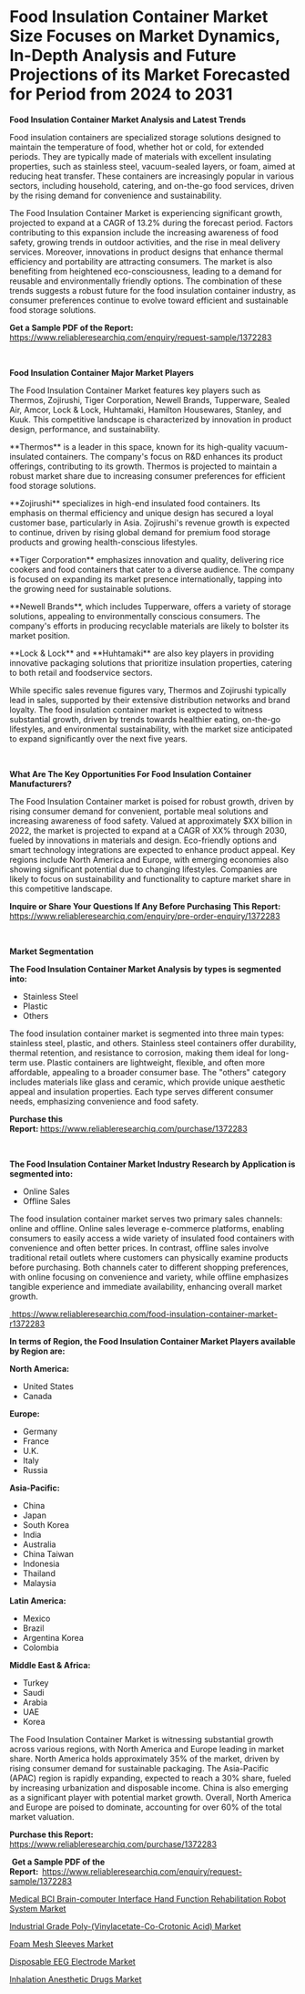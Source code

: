 <p><h1>Food Insulation Container Market Size Focuses on Market Dynamics, In-Depth Analysis and Future Projections of its Market Forecasted for Period from 2024 to 2031</h1></p><p><strong>Food Insulation Container Market Analysis and Latest Trends</strong></p>
<p><p>Food insulation containers are specialized storage solutions designed to maintain the temperature of food, whether hot or cold, for extended periods. They are typically made of materials with excellent insulating properties, such as stainless steel, vacuum-sealed layers, or foam, aimed at reducing heat transfer. These containers are increasingly popular in various sectors, including household, catering, and on-the-go food services, driven by the rising demand for convenience and sustainability.</p><p>The Food Insulation Container Market is experiencing significant growth, projected to expand at a CAGR of 13.2% during the forecast period. Factors contributing to this expansion include the increasing awareness of food safety, growing trends in outdoor activities, and the rise in meal delivery services. Moreover, innovations in product designs that enhance thermal efficiency and portability are attracting consumers. The market is also benefiting from heightened eco-consciousness, leading to a demand for reusable and environmentally friendly options. The combination of these trends suggests a robust future for the food insulation container industry, as consumer preferences continue to evolve toward efficient and sustainable food storage solutions.</p></p>
<p><strong>Get a Sample PDF of the Report:&nbsp;</strong> <a href="https://www.reliableresearchiq.com/enquiry/request-sample/1372283?utm_campaign=1141&utm_medium=2&utm_source=Github&utm_content=ia&utm_term=06122024&utm_id=food-insulation-container">https://www.reliableresearchiq.com/enquiry/request-sample/1372283</a></p>
<p>&nbsp;</p>
<p><strong>Food Insulation Container Major Market Players</strong></p>
<p><p>The Food Insulation Container Market features key players such as Thermos, Zojirushi, Tiger Corporation, Newell Brands, Tupperware, Sealed Air, Amcor, Lock & Lock, Huhtamaki, Hamilton Housewares, Stanley, and Kuuk. This competitive landscape is characterized by innovation in product design, performance, and sustainability.</p><p>**Thermos** is a leader in this space, known for its high-quality vacuum-insulated containers. The company's focus on R&D enhances its product offerings, contributing to its growth. Thermos is projected to maintain a robust market share due to increasing consumer preferences for efficient food storage solutions.</p><p>**Zojirushi** specializes in high-end insulated food containers. Its emphasis on thermal efficiency and unique design has secured a loyal customer base, particularly in Asia. Zojirushi's revenue growth is expected to continue, driven by rising global demand for premium food storage products and growing health-conscious lifestyles.</p><p>**Tiger Corporation** emphasizes innovation and quality, delivering rice cookers and food containers that cater to a diverse audience. The company is focused on expanding its market presence internationally, tapping into the growing need for sustainable solutions.</p><p>**Newell Brands**, which includes Tupperware, offers a variety of storage solutions, appealing to environmentally conscious consumers. The company's efforts in producing recyclable materials are likely to bolster its market position.</p><p>**Lock & Lock** and **Huhtamaki** are also key players in providing innovative packaging solutions that prioritize insulation properties, catering to both retail and foodservice sectors.</p><p>While specific sales revenue figures vary, Thermos and Zojirushi typically lead in sales, supported by their extensive distribution networks and brand loyalty. The food insulation container market is expected to witness substantial growth, driven by trends towards healthier eating, on-the-go lifestyles, and environmental sustainability, with the market size anticipated to expand significantly over the next five years.</p></p>
<p>&nbsp;</p>
<p><strong>What Are The Key Opportunities For Food Insulation Container Manufacturers?</strong></p>
<p><p>The Food Insulation Container market is poised for robust growth, driven by rising consumer demand for convenient, portable meal solutions and increasing awareness of food safety. Valued at approximately $XX billion in 2022, the market is projected to expand at a CAGR of XX% through 2030, fueled by innovations in materials and design. Eco-friendly options and smart technology integrations are expected to enhance product appeal. Key regions include North America and Europe, with emerging economies also showing significant potential due to changing lifestyles. Companies are likely to focus on sustainability and functionality to capture market share in this competitive landscape.</p></p>
<p><strong>Inquire or Share Your Questions If Any Before Purchasing This Report:</strong> <a href="https://www.reliableresearchiq.com/enquiry/pre-order-enquiry/1372283?utm_campaign=1141&utm_medium=2&utm_source=Github&utm_content=ia&utm_term=06122024&utm_id=food-insulation-container">https://www.reliableresearchiq.com/enquiry/pre-order-enquiry/1372283</a></p>
<p>&nbsp;</p>
<p><strong>Market Segmentation</strong></p>
<p><strong>The Food Insulation Container Market Analysis by types is segmented into:</strong></p>
<p><ul><li>Stainless Steel</li><li>Plastic</li><li>Others</li></ul></p>
<p><p>The food insulation container market is segmented into three main types: stainless steel, plastic, and others. Stainless steel containers offer durability, thermal retention, and resistance to corrosion, making them ideal for long-term use. Plastic containers are lightweight, flexible, and often more affordable, appealing to a broader consumer base. The "others" category includes materials like glass and ceramic, which provide unique aesthetic appeal and insulation properties. Each type serves different consumer needs, emphasizing convenience and food safety.</p></p>
<p><strong>Purchase this Report:&nbsp;</strong><a href="https://www.reliableresearchiq.com/purchase/1372283?utm_campaign=1141&utm_medium=2&utm_source=Github&utm_content=ia&utm_term=06122024&utm_id=food-insulation-container">https://www.reliableresearchiq.com/purchase/1372283</a></p>
<p>&nbsp;</p>
<p><strong>The Food Insulation Container Market Industry Research by Application is segmented into:</strong></p>
<p><ul><li>Online Sales</li><li>Offline Sales</li></ul></p>
<p><p>The food insulation container market serves two primary sales channels: online and offline. Online sales leverage e-commerce platforms, enabling consumers to easily access a wide variety of insulated food containers with convenience and often better prices. In contrast, offline sales involve traditional retail outlets where customers can physically examine products before purchasing. Both channels cater to different shopping preferences, with online focusing on convenience and variety, while offline emphasizes tangible experience and immediate availability, enhancing overall market growth.</p></p>
<p><a href="https://www.reliableresearchiq.com/food-insulation-container-market-r1372283?utm_campaign=1141&utm_medium=2&utm_source=Github&utm_content=ia&utm_term=06122024&utm_id=food-insulation-container">&nbsp;https://www.reliableresearchiq.com/food-insulation-container-market-r1372283</a></p>
<p><strong>In terms of Region, the Food Insulation Container Market Players available by Region are:</strong></p>
<p>
    <p> <strong> North America: </strong>
        <ul>
            <li>United States</li>
            <li>Canada</li>
        </ul>
        </p> 
    <p> <strong> Europe: </strong>
        <ul>
            <li>Germany</li>
            <li>France</li>
            <li>U.K.</li>
            <li>Italy</li>
            <li>Russia</li>
        </ul>
        </p> 
    <p> <strong> Asia-Pacific: </strong>
        <ul>
            <li>China</li>
            <li>Japan</li>
            <li>South Korea</li>
            <li>India</li>
            <li>Australia</li>
            <li>China Taiwan</li>
            <li>Indonesia</li>
            <li>Thailand</li>
            <li>Malaysia</li>
        </ul>
        </p> 
    <p> <strong> Latin America: </strong>
        <ul>
            <li>Mexico</li>
            <li>Brazil</li>
            <li>Argentina Korea</li>
            <li>Colombia</li>
        </ul>
        </p> 
    <p> <strong> Middle East & Africa: </strong>
        <ul>
            <li>Turkey</li>
            <li>Saudi</li>
            <li>Arabia</li>
            <li>UAE</li>
            <li>Korea</li>
        </ul>
    </p>
    </p>
<p><p>The Food Insulation Container Market is witnessing substantial growth across various regions, with North America and Europe leading in market share. North America holds approximately 35% of the market, driven by rising consumer demand for sustainable packaging. The Asia-Pacific (APAC) region is rapidly expanding, expected to reach a 30% share, fueled by increasing urbanization and disposable income. China is also emerging as a significant player with potential market growth. Overall, North America and Europe are poised to dominate, accounting for over 60% of the total market valuation.</p></p>
<p><strong>Purchase this Report: </strong><a href="https://www.reliableresearchiq.com/purchase/1372283?utm_campaign=1141&utm_medium=2&utm_source=Github&utm_content=ia&utm_term=06122024&utm_id=food-insulation-container">https://www.reliableresearchiq.com/purchase/1372283</a></p>
<p>&nbsp;<strong>Get a Sample PDF of the Report:&nbsp;&nbsp;</strong><a href="https://www.reliableresearchiq.com/enquiry/request-sample/1372283?utm_campaign=1141&utm_medium=2&utm_source=Github&utm_content=ia&utm_term=06122024&utm_id=food-insulation-container">https://www.reliableresearchiq.com/enquiry/request-sample/1372283</a></p>
<p><strong></strong></p>
<p><p><a href="https://issuu.com/reportprime-2/docs/medical-bci-brain-computer-interface-hand-function?utm_campaign=1141&utm_medium=2&utm_source=Github&utm_content=ia&utm_term=06122024&utm_id=food-insulation-container">Medical BCI Brain-computer Interface Hand Function Rehabilitation Robot System Market</a></p><p><a href="https://issuu.com/reportprime-2/docs/industrial-grade-poly-vinylacetate-co-crotonic-aci?utm_campaign=1141&utm_medium=2&utm_source=Github&utm_content=ia&utm_term=06122024&utm_id=food-insulation-container">Industrial Grade Poly-(Vinylacetate-Co-Crotonic Acid) Market</a></p><p><a href="https://www.linkedin.com/pulse/frameworks-advancements-foam-mesh-sleeves-market-key-findings-aloxc?utm_campaign=1141&utm_medium=2&utm_source=Github&utm_content=ia&utm_term=06122024&utm_id=food-insulation-container">Foam Mesh Sleeves Market</a></p><p><a href="https://www.linkedin.com/pulse/how-disposable-eeg-electrode-market-projected-soar-size-share-ygc6e?utm_campaign=1141&utm_medium=2&utm_source=Github&utm_content=ia&utm_term=06122024&utm_id=food-insulation-container">Disposable EEG Electrode Market</a></p><p><a href="https://www.linkedin.com/pulse/inhalation-anesthetic-drugs-market-penetration-strategies-untapped-klxce?utm_campaign=1141&utm_medium=2&utm_source=Github&utm_content=ia&utm_term=06122024&utm_id=food-insulation-container">Inhalation Anesthetic Drugs Market</a></p></p>